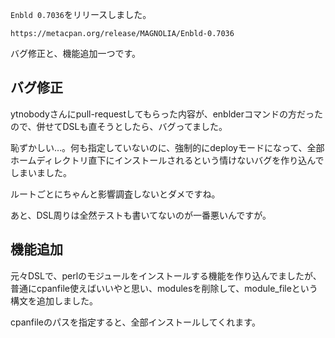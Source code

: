 `Enbld 0.7036`をリリースしました。

`https://metacpan.org/release/MAGNOLIA/Enbld-0.7036`

バグ修正と、機能追加一つです。

## バグ修正
ytnobodyさんにpull-requestしてもらった内容が、enblderコマンドの方だったので、併せてDSLも直そうとしたら、バグってました。

恥ずかしい…。何も指定していないのに、強制的にdeployモードになって、全部ホームディレクトリ直下にインストールされるという情けないバグを作り込んでしまいました。

ルートごとにちゃんと影響調査しないとダメですね。

あと、DSL周りは全然テストも書いてないのが一番悪いんですが。

## 機能追加

元々DSLで、perlのモジュールをインストールする機能を作り込んでましたが、普通にcpanfile使えばいいやと思い、modulesを削除して、module_fileという構文を追加しました。

cpanfileのパスを指定すると、全部インストールしてくれます。

